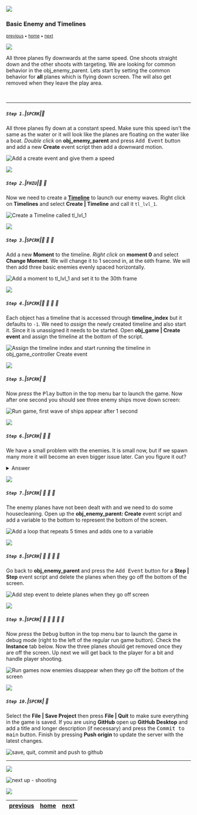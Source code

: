 ![](../images/line3.png)

### Basic Enemy and Timelines

<sub>[previous](../preparing-enemies/README.md#user-content-setting-up-three-enemy-types) • [home](../README.md#user-content-gms2-top-down-shooter) • [next](../shooting/README.md#user-content-shooting)</sub>

![](../images/line3.png)

All three planes fly downwards at the same speed. One shoots straight down and the other shoots with targeting. We are looking for common behavior in the obj_enemy_parent.  Lets start by setting the common behavior for **all** planes which is flying down screen. The will also get removed when they leave the play area.

<br>

---


##### `Step 1.`\|`SPCRK`|:small_blue_diamond:

All three planes fly down at a constant speed. Make sure this speed isn't the same as the water or it will look like the planes are floating on the water like a boat. *Double click* on **obj_enemy_parent** and press <kbd>Add Event</kbd> button and add a new **Create** event script then add a downward motion.

![Add a create event and give them a speed](images/EnemyParentCreateEvent.png)

![](../images/line2.png)

##### `Step 2.`\|`FHIU`|:small_blue_diamond: :small_blue_diamond: 

Now we need to create a **[Timeline](https://manual.yoyogames.com/The_Asset_Editors/Timelines.htm)** to launch our enemy waves. Right click on **Timelines** and select **Create | Timeline** and call it `tl_lvl_1`.

![Create a Timeline called tl_lvl_1](images/tl_lvl_1.png)

![](../images/line2.png)

##### `Step 3.`\|`SPCRK`|:small_blue_diamond: :small_blue_diamond: :small_blue_diamond:

Add a new **Moment** to the timeline.  *Right click* on **moment 0** and select **Change Moment**.  We will change it to 1 second in, at the `60`th frame.  We will then add three basic enemies evenly spaced horizontally. 

![Add a moment to tl_lvl_1 and set it to the 30th frame](images/SpawnThreeShipInTimeline.png)

![](../images/line2.png)

##### `Step 4.`\|`SPCRK`|:small_blue_diamond: :small_blue_diamond: :small_blue_diamond: :small_blue_diamond:

Each object has a timeline that is accessed through **timeline_index** but it defaults to `-1`.  We need to *assign* the newly created timeline and also start it.  Since it is unassigned it needs to be started.  Open **obj_game | Create event** and assign the timeline at the bottom of the script.

![Assign the timeline index and start running the timeline in obj_game_controller Create event](images/StartTimelineController.png)

![](../images/line2.png)

##### `Step 5.`\|`SPCRK`| :small_orange_diamond:

Now *press* the <kbd>Play</kbd> button in the top menu bar to launch the game.  Now after one second you should see three enemy ships move down screen:

![Run game, first wave of ships appear after 1 second](images/FirstWaveBasicA.gif)

![](../images/line2.png)

##### `Step 6.`\|`SPCRK`| :small_orange_diamond: :small_blue_diamond:

We have a small problem with the enemies. It is small now, but if we spawn many more it will become an even bigger issue later. Can you figure it out? 

</details>
<details><summary>Answer</summary>
So what is the problem with the enemies as we have them currently? Try running the game in debug mode (right to the left of the regular run game button), let the enemies go off the screen, pause the game and look at your instances. Make sure you press the Update real time instances button and have the Instances window open.  Notice that the planes never disappear even when they go off the bottom of the screen.  If we spawn too many enemies the game will run out of memory and crash.

![Run game in debug mode and look at instances](images/EnableRealTimeDebugging.png)

![Run game in debug mode and see that ships don't disappear](images/EnemyBasicNotGettingDeleted.gif)

</details>

![](../images/line2.png)

##### `Step 7.`\|`SPCRK`| :small_orange_diamond: :small_blue_diamond: :small_blue_diamond:

The enemy planes have not been dealt with and we need to do some housecleaning. Open up the **obj_enemy_parent: Create** event script and add a variable to the bottom to represent the bottom of the screen.

![Add a loop that repeats 5 times and adds one to a variable](images/BottomOfLevelVariable.png)

![](../images/line2.png)

##### `Step 8.`\|`SPCRK`| :small_orange_diamond: :small_blue_diamond: :small_blue_diamond: :small_blue_diamond:

Go back to **obj_enemy_parent** and press the <kbd>Add Event</kbd> button for a **Step | Step** event script and delete the planes when they go off the bottom of the screen.

![Add step event to delete planes when they go off screen](images/DestroyPlaneFlyingOffLevelStep.png)

![](../images/line2.png)

##### `Step 9.`\|`SPCRK`| :small_orange_diamond: :small_blue_diamond: :small_blue_diamond: :small_blue_diamond: :small_blue_diamond:

Now *press* the <kbd>Debug</kbd> button in the top menu bar to launch the game in debug mode (right to the left of the regular run game button). Check the **Instance** tab below.  Now the three planes should get removed once they are off the screen. Up next we will get back to the player for a bit and handle player shooting.

![Run games now enemies disappear when they go off the bottom of the screen](images/PlanesGoAwayOffBottom.gif)

![](../images/line2.png)

##### `Step 10.`\|`SPCRK`| :large_blue_diamond:

Select the **File | Save Project** then press **File | Quit** to make sure everything in the game is saved. If you are using **GitHub** open up **GitHub Desktop** and add a title and longer description (if necessary) and press the <kbd>Commit to main</kbd> button. Finish by pressing **Push origin** to update the server with the latest changes.

![save, quit, commit and push to github](images/GitHub.png)

___


![](../images/line.png)

<!-- <img src="https://via.placeholder.com/1000x100/45D7CA/000000/?text=Next Up - Shooting"> -->
![next up - shooting](images/banner.png)

![](../images/line.png)

| [previous](../preparing-enemies/README.md#user-content-setting-up-three-enemy-types)| [home](../README.md#user-content-gms2-top-down-shooter) | [next](../shooting/README.md#user-content-shooting)|
|---|---|---|
